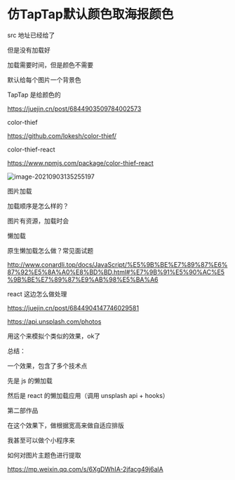# 仿TapTap默认颜色取海报颜色



src 地址已经给了

但是没有加载好

加载需要时间，但是颜色不需要

默认给每个图片一个背景色





TapTap 是给颜色的



https://juejin.cn/post/6844903509784002573



color-thief

https://github.com/lokesh/color-thief/



color-thief-react

https://www.npmjs.com/package/color-thief-react



![image-20210903135255197](https://i.loli.net/2021/09/03/AgjELfeDJZ6knv7.png)





图片加载

加载顺序是怎么样的？

图片有资源，加载时会



懒加载

原生懒加载怎么做？常见面试题

http://www.conardli.top/docs/JavaScript/%E5%9B%BE%E7%89%87%E6%87%92%E5%8A%A0%E8%BD%BD.html#%E7%9B%91%E5%90%AC%E5%9B%BE%E7%89%87%E9%AB%98%E5%BA%A6



react 这边怎么做处理

https://juejin.cn/post/6844904147746029581



https://api.unsplash.com/photos

用这个来模拟个类似的效果，ok了







总结：

一个效果，包含了多个技术点

先是 js 的懒加载

然后是 react 的懒加载应用（调用 unsplash api + hooks）





第二部作品

在这个效果下，做根据宽高来做自适应排版



我甚至可以做个小程序来





如何对图片主题色进行提取

https://mp.weixin.qq.com/s/6XgDWhIA-2jfacg49j6alA









